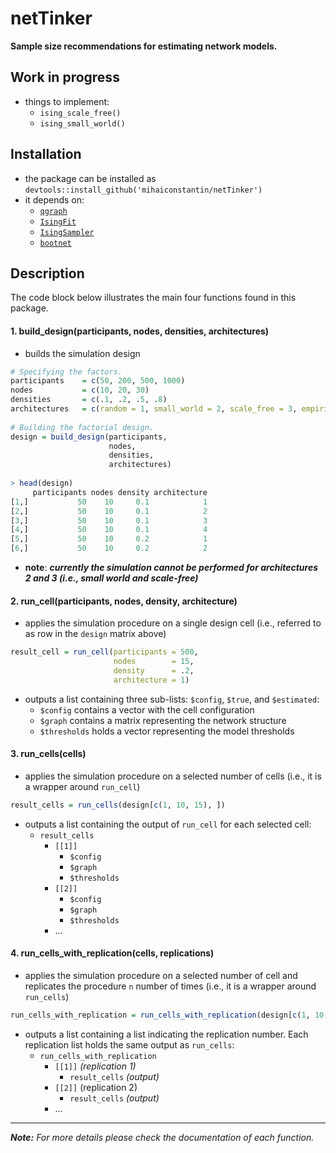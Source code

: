 # netTinker
**Sample size recommendations for estimating network models.** 


## Work in progress
- things to implement:
    - `ising_scale_free()`
    - `ising_small_world()`


## Installation
- the package can be installed as `devtools::install_github('mihaiconstantin/netTinker')`
- it depends on:
    - [`qgraph`](https://github.com/SachaEpskamp/qgraph)
    - [`IsingFit`](https://github.com/cvborkulo/IsingFit)
    - [`IsingSampler`](https://github.com/SachaEpskamp/IsingSampler)
    - [`bootnet`](https://github.com/SachaEpskamp/bootnet)


## Description
The code block below illustrates the main four functions found in this package. 

#### 1. build_design(participants, nodes, densities, architectures)
- builds the simulation design  

```r
# Specifying the factors.
participants    = c(50, 200, 500, 1000)
nodes           = c(10, 20, 30)
densities       = c(.1, .2, .5, .8)
architectures   = c(random = 1, small_world = 2, scale_free = 3, empirical = 4)
    
# Building the factorial design.
design = build_design(participants, 
                      nodes, 
                      densities, 
                      architectures)
             
> head(design)
     participants nodes density architecture
[1,]           50    10     0.1            1
[2,]           50    10     0.1            2
[3,]           50    10     0.1            3
[4,]           50    10     0.1            4
[5,]           50    10     0.2            1
[6,]           50    10     0.2            2
```

- **note**: ***currently the simulation cannot be performed for architectures 2 and 3 (i.e., small world and scale-free)***


#### 2. run_cell(participants, nodes, density, architecture)
- applies the simulation procedure on a single design cell (i.e., referred to as row in the `design` matrix above)

```r
result_cell = run_cell(participants = 500,
                       nodes        = 15, 
                       density      = .2,
                       architecture = 1)
```

- outputs a list containing three sub-lists: `$config`, `$true`, and `$estimated`:
    - `$config` contains a vector with the cell configuration
    - `$graph` contains a matrix representing the network structure
    - `$thresholds` holds a vector representing the model thresholds


#### 3. run_cells(cells)
- applies the simulation procedure on a selected number of cells (i.e., it is a wrapper around `run_cell`)

```r
result_cells = run_cells(design[c(1, 10, 15), ])
```

- outputs a list containing the output of `run_cell` for each selected cell:
    - `result_cells`
        - `[[1]]`
            - `$config`
            - `$graph`
            - `$thresholds`
        - `[[2]]`
            - `$config`
            - `$graph`
            - `$thresholds`
        - ...


#### 4. run_cells_with_replication(cells, replications)
- applies the simulation procedure on a selected number of cell and replicates the procedure `n` number of times (i.e., it is a wrapper around `run_cells`)

```r
run_cells_with_replication = run_cells_with_replication(design[c(1, 10, 15), ], 100)
```

- outputs a list containing a list indicating the replication number. Each replication list holds the same output as `run_cells`:
    - `run_cells_with_replication`
        - `[[1]]` *(replication 1)*
            - `result_cells` *(output)*
        - `[[2]]` (replication 2)
            - `result_cells` *(output)*
        - ...

---

***Note:*** *For more details please check the documentation of each function.*
